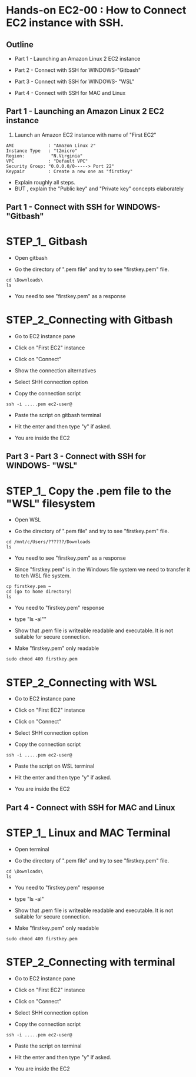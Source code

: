 # Hands-on EC2-00 : How to Connect EC2 instance with SSH.

## Outline

- Part 1 - Launching an Amazon Linux 2 EC2 instance

- Part 2 - Connect with SSH for WINDOWS-"Gitbash"

- Part 3 - Connect with SSH for WINDOWS- "WSL"

- Part 4 - Connect with SSH for MAC and Linux 


## Part 1 - Launching an Amazon Linux 2 EC2 instance

1. Launch an Amazon EC2 instance with name of "First EC2"
```text
AMI             : "Amazon Linux 2"
Instance Type   : "t2micro"
Region:          "N.Virginia"
VPC             : "Default VPC"
Security Group: "0.0.0.0/0-----> Port 22"
Keypair         : Create a new one as "firstkey"
```
- Explain roughly all steps.
- BUT , explain the "Public key" and "Private key" concepts elaborately 

## Part 1 - Connect with SSH for WINDOWS-"Gitbash"

# STEP_1_ Gitbash

- Open gitbash 

- Go the directory of ".pem file" and try to see "firstkey.pem" file.

```text
cd \Downloads\
ls
```
- You need to see "firstkey.pem" as a response 

# STEP_2_Connecting with Gitbash

- Go to EC2 instance pane 

- Click on "First EC2" instance

- Click on "Connect"

- Show the connection alternatives 

- Select SHH connection option 

- Copy the connection script

```text
ssh -i .....pem ec2-user@
```

- Paste the script on gitbash terminal 

- Hit the enter and then type "y" if asked.

- You are inside the EC2 


## Part 3 - Part 3 - Connect with SSH for WINDOWS- "WSL"

# STEP_1_ Copy the .pem file to the "WSL" filesystem

- Open WSL 

- Go the directory of ".pem file" and try to see "firstkey.pem" file.

```text
cd /mnt/c/Users/??????/Downloads
ls
```
- You need to see "firstkey.pem" as a response  

- Since "firstkey.pem" is in the Windows file system we need to transfer it to teh WSL file system. 

```text
cp firstkey.pem ~
cd (go to home directory)
ls
```
- You need to "firstkey.pem" response 
- type "ls -al""
- Show that .pem file is writeable readable and executable. It is not suitable for secure connection. 

- Make "firstkey.pem" only readable 

```text
sudo chmod 400 firstkey.pem
```
# STEP_2_Connecting with WSL

- Go to EC2 instance pane 

- Click on "First EC2" instance

- Click on "Connect"

- Select SHH connection option 

- Copy the connection script

```text
ssh -i .....pem ec2-user@
```

- Paste the script on WSL terminal 

- Hit the enter and then type "y" if asked.

- You are inside the EC2 

## Part 4 - Connect with SSH for MAC and Linux 


# STEP_1_ Linux and MAC Terminal

- Open terminal

- Go the directory of ".pem file" and try to see "firstkey.pem" file.

```text
cd \Downloads\
ls
```
- You need to "firstkey.pem" response 
- type "ls -al"
- Show that .pem file is writeable readable and executable. It is not suitable for secure connection. 

- Make "firstkey.pem" only readable 

```text
sudo chmod 400 firstkey.pem
```
# STEP_2_Connecting with terminal

- Go to EC2 instance pane 

- Click on "First EC2" instance

- Click on "Connect"

- Select SHH connection option 

- Copy the connection script

```text
ssh -i .....pem ec2-user@
```

- Paste the script on terminal 

- Hit the enter and then type "y" if asked.

- You are inside the EC2 